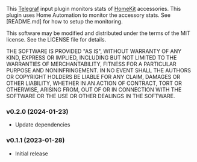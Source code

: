 This [Telegraf](https://github.com/influxdata/telegraf) input plugin monitors stats of [HomeKit](https://en.wikipedia.org/wiki/HomeKit) accessories. This plugin uses Home Automation to monitor the accessory stats. See [README.md] for how to setup the monitoring.

This software may be modified and distributed under the terms
of the MIT license.  See the LICENSE file for details.

THE SOFTWARE IS PROVIDED "AS IS", WITHOUT WARRANTY OF ANY KIND, EXPRESS OR
IMPLIED, INCLUDING BUT NOT LIMITED TO THE WARRANTIES OF MERCHANTABILITY,
FITNESS FOR A PARTICULAR PURPOSE AND NONINFRINGEMENT. IN NO EVENT SHALL THE
AUTHORS OR COPYRIGHT HOLDERS BE LIABLE FOR ANY CLAIM, DAMAGES OR OTHER
LIABILITY, WHETHER IN AN ACTION OF CONTRACT, TORT OR OTHERWISE, ARISING FROM,
OUT OF OR IN CONNECTION WITH THE SOFTWARE OR THE USE OR OTHER DEALINGS IN THE
SOFTWARE.

### v0.2.0 (2024-01-23)
* Update dependencies

### v0.1.1 (2023-01-28)
* Initial release
